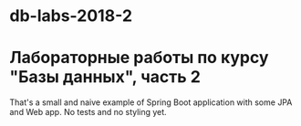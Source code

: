 # db-labs-2018-2
Лабораторные работы по курсу "Базы данных", часть 2
================================

That's a small and naive example of Spring Boot application with some JPA and Web app. No tests and no styling yet.